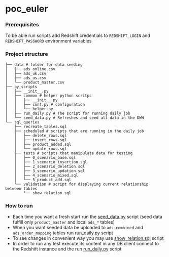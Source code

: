 # poc_euler

### Prerequisites

To be able run scripts add Redshift credentials to
`REDSHIFT_LOGIN` and `REDSHIFT_PASSWORD` environment variables


### Project structure 
```commandline
├── data # folder for data seeding
│   ├── ads_online.csv
│   ├── ads_uk.csv
│   ├── ads_us.csv
│   └── product_master.csv
├── py_scripts
│   ├── __init__.py
│   ├── common # helper python scritps 
│   │   ├── __init__.py
│   │   ├── conf.py # configuration
│   │   └── helper.py 
│   ├── run_daily.py # The script for running daily job
│   └── seed_data.py # Refreshes and seed all data in the DWH
└── sql_queries
    ├── recreate_tables.sql
    ├── scheduled # scripts that are running in the daily job
    │   ├── delete_rows.sql
    │   ├── insert_rows.sql
    │   ├── product_added.sql
    │   └── update_rows.sql
    ├── tests # scripts that manipulate data for testing
    │   ├── 0_scenario_base.sql
    │   ├── 1_scenario_insertion.sql
    │   ├── 2_scenario_deletion.sql
    │   ├── 3_scenario_updation.sql
    │   ├── 4_scenario_mixed.sql
    │   └── 5_product_add.sql
    └── validation # script for displaying current relationship between tables 
        └── show_relation.sql

```

### How to run

 - Each time you want a fresh start run the [seed_data.py](euler%2Fpy_scripts%2Fseed_data.py) script (seed data fulfill only `product_master` and local `ads_*` tables)
 - When you want seeded data be uploaded to `ads_combined` and `ads_order_mapping` tables run [run_daily.py](euler%2Fpy_scripts%2Frun_daily.py) script
 - To see changes in convenient way you may use [show_relation.sql](euler%2Fsql_queries%2Fvalidation%2Fshow_relation.sql) script
 - In order to run any test execute its content in any DB client connect to the Redshift instance and the run [run_daily.py](euler%2Fpy_scripts%2Frun_daily.py) script